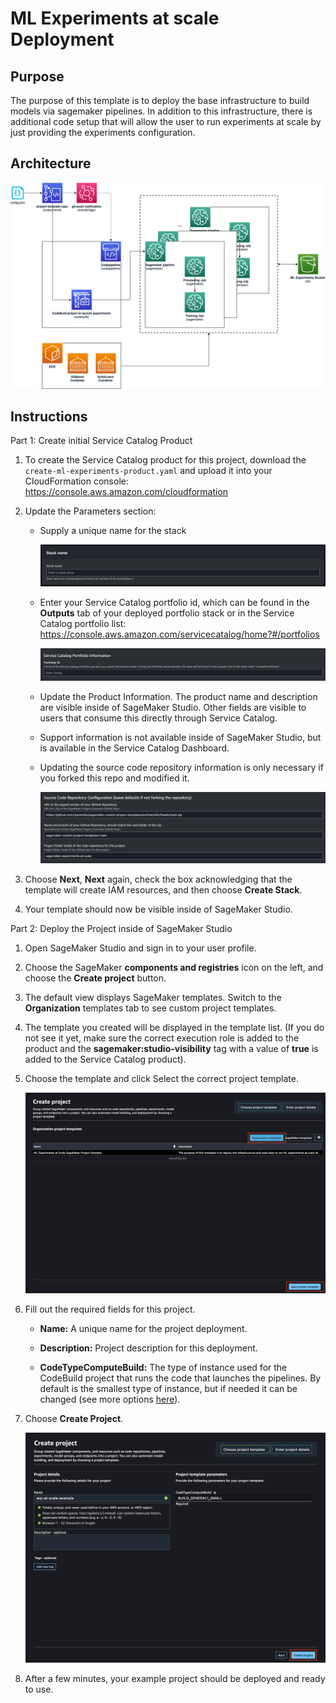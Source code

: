 # ML Experiments at scale Deployment

## Purpose

The purpose of this template is to deploy the base infrastructure to build models via sagemaker pipelines. In addition to this infrastructure, there is additional code setup that will allow the user to run experiments at scale by just providing the experiments configuration.

## Architecture

![exp-at-scale.png](images/exp-at-scale.png)

## Instructions

Part 1: Create initial Service Catalog Product

1. To create the Service Catalog product for this project, download the `create-ml-experiments-product.yaml` and upload it into your CloudFormation console: https://console.aws.amazon.com/cloudformation


2. Update the Parameters section:

    - Supply a unique name for the stack

        ![](images/stack-name-01.png)

    - Enter your Service Catalog portfolio id, which can be found in the __Outputs__ tab of your deployed portfolio stack or in the Service Catalog portfolio list: https://console.aws.amazon.com/servicecatalog/home?#/portfolios

        ![](images/portfolio-ID-02.png)

    - Update the Product Information. The product name and description are visible inside of SageMaker Studio. Other fields are visible to users that consume this directly through Service Catalog. 

    - Support information is not available inside of SageMaker Studio, but is available in the Service Catalog Dashboard.

    - Updating the source code repository information is only necessary if you forked this repo and modified it.

        ![](images/source-code-05.png)

3. Choose __Next__, __Next__ again, check the box acknowledging that the template will create IAM resources, and then choose __Create Stack__.

4. Your template should now be visible inside of SageMaker Studio.


Part 2: Deploy the Project inside of SageMaker Studio

1. Open SageMaker Studio and sign in to your user profile.

2. Choose the SageMaker __components and registries__ icon on the left, and choose the __Create project__ button.

3. The default view displays SageMaker templates. Switch to the __Organization__ templates tab to see custom project templates.

4. The template you created will be displayed in the template list. (If you do not see it yet, make sure the correct execution role is added to the product and the __sagemaker:studio-visibility__ tag with a value of __true__ is added to the Service Catalog product).

5. Choose the template and click Select the correct project template.

    ![](images/select-project.png)

6. Fill out the required fields for this project.

    - __Name:__ A unique name for the project deployment.

    - __Description:__ Project description for this deployment.

    - __CodeTypeComputeBuild:__ The type of instance used for the CodeBuild project that runs the code that launches the pipelines. By default is the smallest type of instance, but if needed it can be changed (see more options [here](https://docs.aws.amazon.com/codebuild/latest/userguide/build-env-ref-compute-types.html)).

7. Choose __Create Project__.

    ![](images/create-project.png)

8. After a few minutes, your example project should be deployed and ready to use.